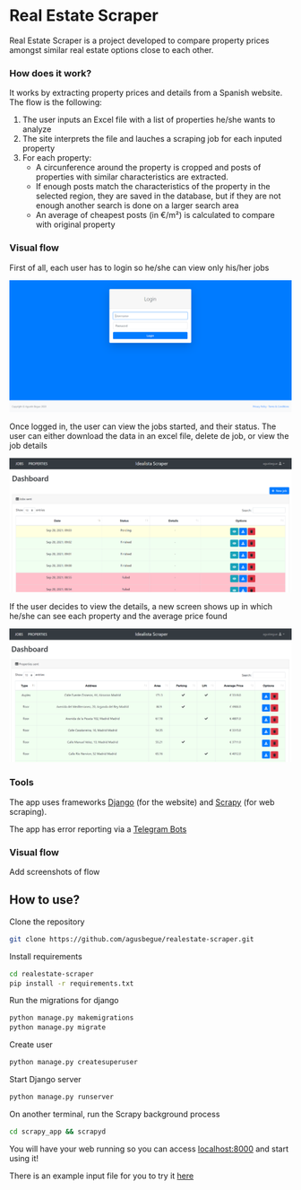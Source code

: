 # Real Estate Scraper

Real Estate Scraper is a project developed to compare property prices amongst similar real estate options close to each other.


### How does it work?

It works by extracting property prices and details from a Spanish website. The flow is the following:
1) The user inputs an Excel file with a list of properties he/she wants to analyze
2) The site interprets the file and lauches a scraping job for each inputed property
3) For each property:
   - A circunference around the property is cropped and posts of properties with similar characteristics are extracted.
   - If enough posts match the characteristics of the property in the selected region, they are saved in the database, but if they are not enough another search is done on a larger search area
   - An  average of cheapest posts (in €/m²) is calculated to compare with original property


### Visual flow

First of all, each user has to login so he/she can view only his/her jobs

![alt text](https://github.com/agusbegue/realestate-scraper/blob/master/data/screenshots/login.png?raw=true)

Once logged in, the user can view the jobs started, and their status. The user can either download the data in an excel file, delete de job, or view the job details

![alt text](https://github.com/agusbegue/realestate-scraper/blob/master/data/screenshots/dashboard.png?raw=true)

If the user decides to view the details, a new screen shows up in which he/she can see each property and the average price found

![alt text](https://github.com/agusbegue/realestate-scraper/blob/master/data/screenshots/properties.png?raw=true)


### Tools

The app uses frameworks [Django](https://www.djangoproject.com/) (for the website) and [Scrapy](https://scrapy.org/) (for web scraping).

The app has error reporting via a [Telegram Bots](https://core.telegram.org/bots)


### Visual flow
Add screenshots of flow

## How to use?

Clone the repository
```bash
git clone https://github.com/agusbegue/realestate-scraper.git
```

Install requirements
```bash
cd realestate-scraper
pip install -r requirements.txt
```

Run the migrations for django
```bash
python manage.py makemigrations
python manage.py migrate
```

Create user
```bash
python manage.py createsuperuser
```

Start Django server
```bash
python manage.py runserver
```

On another terminal, run the Scrapy background process
```bash
cd scrapy_app && scrapyd
```


You will have your web running so you can access [localhost:8000](http://localhost:8000) and start using it!

There is an example input file for you to try it [here](https://github.com/agusbegue/realestate-scraper/blob/master/data/example_input.xlsx)